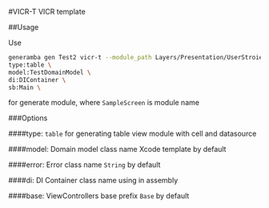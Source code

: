 #VICR-T
VICR template 


##Usage

Use  
```sh
generamba gen Test2 vicr-t --module_path Layers/Presentation/UserStroies/Main/ --custom_parameters \
type:table \
model:TestDomainModel \
di:DIContainer \
sb:Main \
``` 
for generate module, where `SampleScreen` is module name


###Options

####type: 
`table` for generating table view module with cell and datasource

####model:
Domain model class name Xcode template by default
 
####error: 
Error class name `String` by default

####di: 
DI Container class name using in assembly

####base: 
ViewControllers base prefix `Base` by default

